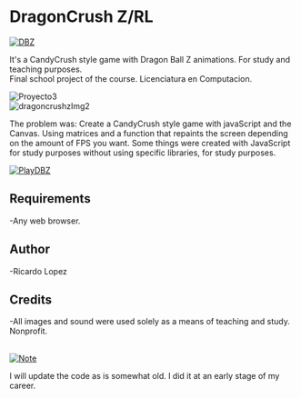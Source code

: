 # DragonCrush Z/RL

[![DBZ](https://img.shields.io/badge/Dragon_Crush_Z-FF0000?style=for-the-badge&logoColor=white&labelColor=101010)]()

It's a CandyCrush style game with Dragon Ball Z animations. For study and teaching purposes. </br>
Final school project of the course. Licenciatura en Computacion.

![Proyecto3](https://user-images.githubusercontent.com/81579356/118344582-2b7fa800-b4ec-11eb-8a94-3a4d2b4095a2.png)</br>
![dragoncrushzImg2](https://user-images.githubusercontent.com/81579356/118364748-fceae700-b556-11eb-842b-9da3b979dc02.png) </br>

The problem was: Create a CandyCrush style game with javaScript and the Canvas. Using matrices and a function that repaints the screen depending on the amount of FPS you want.
Some things were created with JavaScript for study purposes without using specific libraries, for study purposes.

[![PlayDBZ](https://img.shields.io/badge/Play-FF0000?style=for-the-badge&logoColor=white&labelColor=101010)](https://dragoncrushz.web.app/)

## Requirements
-Any web browser.

## Author
-Ricardo Lopez 

## Credits
-All images and sound were used solely as a means of teaching and study. Nonprofit.
</br>
</br>

[![Note](https://img.shields.io/badge/Note-FF0000?style=for-the-badge&logoColor=white&labelColor=101010)]()


I will  update the code as is somewhat old. I did it at an early stage of my career.
